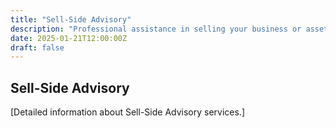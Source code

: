 ```yaml
---
title: "Sell-Side Advisory"
description: "Professional assistance in selling your business or assets."
date: 2025-01-21T12:00:00Z
draft: false
---
```


## Sell-Side Advisory

[Detailed information about Sell-Side Advisory services.]
